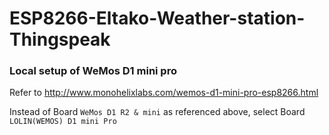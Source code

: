 # ESP8266-Eltako-Weather-station-Thingspeak

### Local setup of WeMos D1 mini pro
Refer to http://www.monohelixlabs.com/wemos-d1-mini-pro-esp8266.html

Instead of Board `WeMos D1 R2 & mini` as referenced above, select Board `LOLIN(WEMOS) D1 mini Pro`
